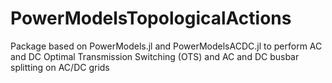 # PowerModelsTopologicalActions

Package based on PowerModels.jl and PowerModelsACDC.jl to perform AC and DC Optimal Transmission Switching (OTS) and AC and DC busbar splitting on AC/DC grids
